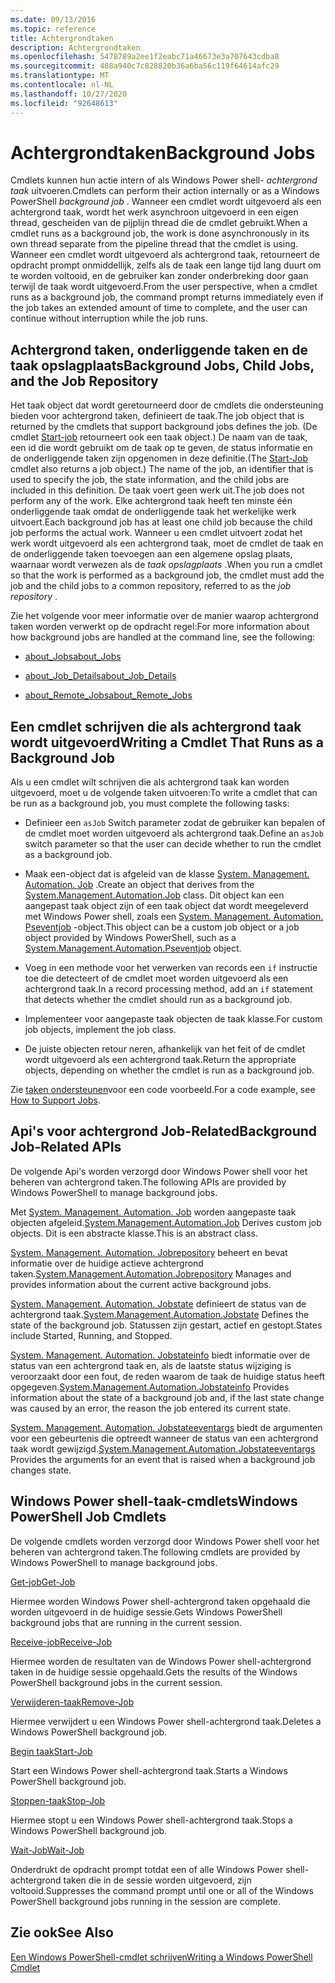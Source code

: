 ```yaml
---
ms.date: 09/13/2016
ms.topic: reference
title: Achtergrondtaken
description: Achtergrondtaken
ms.openlocfilehash: 5478789a2ee1f2eabc71a46673e3a707643cdba8
ms.sourcegitcommit: 488a940c7c828820b36a6ba56c119f64614afc29
ms.translationtype: MT
ms.contentlocale: nl-NL
ms.lasthandoff: 10/27/2020
ms.locfileid: "92648613"
---
```

# <a name="background-jobs"></a><span data-ttu-id="9a999-103">Achtergrondtaken</span><span class="sxs-lookup"><span data-stu-id="9a999-103">Background Jobs</span></span>

<span data-ttu-id="9a999-104">Cmdlets kunnen hun actie intern of als Windows Power shell- *achtergrond taak* uitvoeren.</span><span class="sxs-lookup"><span data-stu-id="9a999-104">Cmdlets can perform their action internally or as a Windows PowerShell *background job* .</span></span> <span data-ttu-id="9a999-105">Wanneer een cmdlet wordt uitgevoerd als een achtergrond taak, wordt het werk asynchroon uitgevoerd in een eigen thread, gescheiden van de pijplijn thread die de cmdlet gebruikt.</span><span class="sxs-lookup"><span data-stu-id="9a999-105">When a cmdlet runs as a background job, the work is done asynchronously in its own thread separate from the pipeline thread that the cmdlet is using.</span></span> <span data-ttu-id="9a999-106">Wanneer een cmdlet wordt uitgevoerd als achtergrond taak, retourneert de opdracht prompt onmiddellijk, zelfs als de taak een lange tijd lang duurt om te worden voltooid, en de gebruiker kan zonder onderbreking door gaan terwijl de taak wordt uitgevoerd.</span><span class="sxs-lookup"><span data-stu-id="9a999-106">From the user perspective, when a cmdlet runs as a background job, the command prompt returns immediately even if the job takes an extended amount of time to complete, and the user can continue without interruption while the job runs.</span></span>

## <a name="background-jobs-child-jobs-and-the-job-repository"></a><span data-ttu-id="9a999-107">Achtergrond taken, onderliggende taken en de taak opslagplaats</span><span class="sxs-lookup"><span data-stu-id="9a999-107">Background Jobs, Child Jobs, and the Job Repository</span></span>

<span data-ttu-id="9a999-108">Het taak object dat wordt geretourneerd door de cmdlets die ondersteuning bieden voor achtergrond taken, definieert de taak.</span><span class="sxs-lookup"><span data-stu-id="9a999-108">The job object that is returned by the cmdlets that support background jobs defines the job.</span></span> <span data-ttu-id="9a999-109">(De cmdlet [Start-job](/powershell/module/Microsoft.PowerShell.Core/Start-Job) retourneert ook een taak object.) De naam van de taak, een id die wordt gebruikt om de taak op te geven, de status informatie en de onderliggende taken zijn opgenomen in deze definitie.</span><span class="sxs-lookup"><span data-stu-id="9a999-109">(The [Start-Job](/powershell/module/Microsoft.PowerShell.Core/Start-Job) cmdlet also returns a job object.) The name of the job, an identifier that is used to specify the job, the state information, and the child jobs are included in this definition.</span></span> <span data-ttu-id="9a999-110">De taak voert geen werk uit.</span><span class="sxs-lookup"><span data-stu-id="9a999-110">The job does not perform any of the work.</span></span> <span data-ttu-id="9a999-111">Elke achtergrond taak heeft ten minste één onderliggende taak omdat de onderliggende taak het werkelijke werk uitvoert.</span><span class="sxs-lookup"><span data-stu-id="9a999-111">Each background job has at least one child job because the child job performs the actual work.</span></span> <span data-ttu-id="9a999-112">Wanneer u een cmdlet uitvoert zodat het werk wordt uitgevoerd als een achtergrond taak, moet de cmdlet de taak en de onderliggende taken toevoegen aan een algemene opslag plaats, waarnaar wordt verwezen als de *taak opslagplaats* .</span><span class="sxs-lookup"><span data-stu-id="9a999-112">When you run a cmdlet so that the work is performed as a background job, the cmdlet must add the job and the child jobs to a common repository, referred to as the *job repository* .</span></span>

<span data-ttu-id="9a999-113">Zie het volgende voor meer informatie over de manier waarop achtergrond taken worden verwerkt op de opdracht regel:</span><span class="sxs-lookup"><span data-stu-id="9a999-113">For more information about how background jobs are handled at the command line, see the following:</span></span>

- [<span data-ttu-id="9a999-114">about_Jobs</span><span class="sxs-lookup"><span data-stu-id="9a999-114">about_Jobs</span></span>](/powershell/module/microsoft.powershell.core/about/about_jobs)

- [<span data-ttu-id="9a999-115">about_Job_Details</span><span class="sxs-lookup"><span data-stu-id="9a999-115">about_Job_Details</span></span>](/powershell/module/microsoft.powershell.core/about/about_job_details)

- [<span data-ttu-id="9a999-116">about_Remote_Jobs</span><span class="sxs-lookup"><span data-stu-id="9a999-116">about_Remote_Jobs</span></span>](/powershell/module/microsoft.powershell.core/about/about_remote_jobs)

## <a name="writing-a-cmdlet-that-runs-as-a-background-job"></a><span data-ttu-id="9a999-117">Een cmdlet schrijven die als achtergrond taak wordt uitgevoerd</span><span class="sxs-lookup"><span data-stu-id="9a999-117">Writing a Cmdlet That Runs as a Background Job</span></span>

<span data-ttu-id="9a999-118">Als u een cmdlet wilt schrijven die als achtergrond taak kan worden uitgevoerd, moet u de volgende taken uitvoeren:</span><span class="sxs-lookup"><span data-stu-id="9a999-118">To write a cmdlet that can be run as a background job, you must complete the following tasks:</span></span>

- <span data-ttu-id="9a999-119">Definieer een `asJob` Switch parameter zodat de gebruiker kan bepalen of de cmdlet moet worden uitgevoerd als achtergrond taak.</span><span class="sxs-lookup"><span data-stu-id="9a999-119">Define an `asJob` switch parameter so that the user can decide whether to run the cmdlet as a background job.</span></span>

- <span data-ttu-id="9a999-120">Maak een-object dat is afgeleid van de klasse [System. Management. Automation. Job](/dotnet/api/System.Management.Automation.Job) .</span><span class="sxs-lookup"><span data-stu-id="9a999-120">Create an object that derives from the [System.Management.Automation.Job](/dotnet/api/System.Management.Automation.Job) class.</span></span> <span data-ttu-id="9a999-121">Dit object kan een aangepast taak object zijn of een taak object dat wordt meegeleverd met Windows Power shell, zoals een [System. Management. Automation. Pseventjob](/dotnet/api/System.Management.Automation.PSEventJob) -object.</span><span class="sxs-lookup"><span data-stu-id="9a999-121">This object can be a custom job object or a job object provided by Windows PowerShell, such as a [System.Management.Automation.Pseventjob](/dotnet/api/System.Management.Automation.PSEventJob) object.</span></span>

- <span data-ttu-id="9a999-122">Voeg in een methode voor het verwerken van records een `if` instructie toe die detecteert of de cmdlet moet worden uitgevoerd als een achtergrond taak.</span><span class="sxs-lookup"><span data-stu-id="9a999-122">In a record processing method, add an `if` statement that detects whether the cmdlet should run as a background job.</span></span>

- <span data-ttu-id="9a999-123">Implementeer voor aangepaste taak objecten de taak klasse.</span><span class="sxs-lookup"><span data-stu-id="9a999-123">For custom job objects, implement the job class.</span></span>

- <span data-ttu-id="9a999-124">De juiste objecten retour neren, afhankelijk van het feit of de cmdlet wordt uitgevoerd als een achtergrond taak.</span><span class="sxs-lookup"><span data-stu-id="9a999-124">Return the appropriate objects, depending on whether the cmdlet is run as a background job.</span></span>

<span data-ttu-id="9a999-125">Zie [taken ondersteunen](./how-to-support-jobs.md)voor een code voorbeeld.</span><span class="sxs-lookup"><span data-stu-id="9a999-125">For a code example, see [How to Support Jobs](./how-to-support-jobs.md).</span></span>

## <a name="background-job-related-apis"></a><span data-ttu-id="9a999-126">Api's voor achtergrond Job-Related</span><span class="sxs-lookup"><span data-stu-id="9a999-126">Background Job-Related APIs</span></span>

<span data-ttu-id="9a999-127">De volgende Api's worden verzorgd door Windows Power shell voor het beheren van achtergrond taken.</span><span class="sxs-lookup"><span data-stu-id="9a999-127">The following APIs are provided by Windows PowerShell to manage background jobs.</span></span>

<span data-ttu-id="9a999-128">Met [System. Management. Automation. Job](/dotnet/api/System.Management.Automation.Job) worden aangepaste taak objecten afgeleid.</span><span class="sxs-lookup"><span data-stu-id="9a999-128">[System.Management.Automation.Job](/dotnet/api/System.Management.Automation.Job) Derives custom job objects.</span></span> <span data-ttu-id="9a999-129">Dit is een abstracte klasse.</span><span class="sxs-lookup"><span data-stu-id="9a999-129">This is an abstract class.</span></span>

<span data-ttu-id="9a999-130">[System. Management. Automation. Jobrepository](/dotnet/api/System.Management.Automation.JobRepository) beheert en bevat informatie over de huidige actieve achtergrond taken.</span><span class="sxs-lookup"><span data-stu-id="9a999-130">[System.Management.Automation.Jobrepository](/dotnet/api/System.Management.Automation.JobRepository) Manages and provides information about the current active background jobs.</span></span>

<span data-ttu-id="9a999-131">[System. Management. Automation. Jobstate](/dotnet/api/System.Management.Automation.JobState) definieert de status van de achtergrond taak.</span><span class="sxs-lookup"><span data-stu-id="9a999-131">[System.Management.Automation.Jobstate](/dotnet/api/System.Management.Automation.JobState) Defines the state of the background job.</span></span> <span data-ttu-id="9a999-132">Statussen zijn gestart, actief en gestopt.</span><span class="sxs-lookup"><span data-stu-id="9a999-132">States include Started, Running, and Stopped.</span></span>

<span data-ttu-id="9a999-133">[System. Management. Automation. Jobstateinfo](/dotnet/api/System.Management.Automation.JobStateInfo) biedt informatie over de status van een achtergrond taak en, als de laatste status wijziging is veroorzaakt door een fout, de reden waarom de taak de huidige status heeft opgegeven.</span><span class="sxs-lookup"><span data-stu-id="9a999-133">[System.Management.Automation.Jobstateinfo](/dotnet/api/System.Management.Automation.JobStateInfo) Provides information about the state of a background job and, if the last state change was caused by an error, the reason the job entered its current state.</span></span>

<span data-ttu-id="9a999-134">[System. Management. Automation. Jobstateeventargs](/dotnet/api/System.Management.Automation.JobStateEventArgs) biedt de argumenten voor een gebeurtenis die optreedt wanneer de status van een achtergrond taak wordt gewijzigd.</span><span class="sxs-lookup"><span data-stu-id="9a999-134">[System.Management.Automation.Jobstateeventargs](/dotnet/api/System.Management.Automation.JobStateEventArgs) Provides the arguments for an event that is raised when a background job changes state.</span></span>

## <a name="windows-powershell-job-cmdlets"></a><span data-ttu-id="9a999-135">Windows Power shell-taak-cmdlets</span><span class="sxs-lookup"><span data-stu-id="9a999-135">Windows PowerShell Job Cmdlets</span></span>

<span data-ttu-id="9a999-136">De volgende cmdlets worden verzorgd door Windows Power shell voor het beheren van achtergrond taken.</span><span class="sxs-lookup"><span data-stu-id="9a999-136">The following cmdlets are provided by Windows PowerShell to manage background jobs.</span></span>

[<span data-ttu-id="9a999-137">Get-job</span><span class="sxs-lookup"><span data-stu-id="9a999-137">Get-Job</span></span>](/powershell/module/Microsoft.PowerShell.Core/Get-Job)

<span data-ttu-id="9a999-138">Hiermee worden Windows Power shell-achtergrond taken opgehaald die worden uitgevoerd in de huidige sessie.</span><span class="sxs-lookup"><span data-stu-id="9a999-138">Gets Windows PowerShell background jobs that are running in the current session.</span></span>

[<span data-ttu-id="9a999-139">Receive-job</span><span class="sxs-lookup"><span data-stu-id="9a999-139">Receive-Job</span></span>](/powershell/module/Microsoft.PowerShell.Core/Receive-Job)

<span data-ttu-id="9a999-140">Hiermee worden de resultaten van de Windows Power shell-achtergrond taken in de huidige sessie opgehaald.</span><span class="sxs-lookup"><span data-stu-id="9a999-140">Gets the results of the Windows PowerShell background jobs in the current session.</span></span>

[<span data-ttu-id="9a999-141">Verwijderen-taak</span><span class="sxs-lookup"><span data-stu-id="9a999-141">Remove-Job</span></span>](/powershell/module/Microsoft.PowerShell.Core/Remove-Job)

<span data-ttu-id="9a999-142">Hiermee verwijdert u een Windows Power shell-achtergrond taak.</span><span class="sxs-lookup"><span data-stu-id="9a999-142">Deletes a Windows PowerShell background job.</span></span>

[<span data-ttu-id="9a999-143">Begin taak</span><span class="sxs-lookup"><span data-stu-id="9a999-143">Start-Job</span></span>](/powershell/module/Microsoft.PowerShell.Core/Start-Job)

<span data-ttu-id="9a999-144">Start een Windows Power shell-achtergrond taak.</span><span class="sxs-lookup"><span data-stu-id="9a999-144">Starts a Windows PowerShell background job.</span></span>

[<span data-ttu-id="9a999-145">Stoppen-taak</span><span class="sxs-lookup"><span data-stu-id="9a999-145">Stop-Job</span></span>](/powershell/module/Microsoft.PowerShell.Core/Stop-Job)

<span data-ttu-id="9a999-146">Hiermee stopt u een Windows Power shell-achtergrond taak.</span><span class="sxs-lookup"><span data-stu-id="9a999-146">Stops a Windows PowerShell background job.</span></span>

[<span data-ttu-id="9a999-147">Wait-Job</span><span class="sxs-lookup"><span data-stu-id="9a999-147">Wait-Job</span></span>](/powershell/module/Microsoft.PowerShell.Core/Wait-Job)

<span data-ttu-id="9a999-148">Onderdrukt de opdracht prompt totdat een of alle Windows Power shell-achtergrond taken die in de sessie worden uitgevoerd, zijn voltooid.</span><span class="sxs-lookup"><span data-stu-id="9a999-148">Suppresses the command prompt until one or all of the Windows PowerShell background jobs running in the session are complete.</span></span>

## <a name="see-also"></a><span data-ttu-id="9a999-149">Zie ook</span><span class="sxs-lookup"><span data-stu-id="9a999-149">See Also</span></span>

[<span data-ttu-id="9a999-150">Een Windows PowerShell-cmdlet schrijven</span><span class="sxs-lookup"><span data-stu-id="9a999-150">Writing a Windows PowerShell Cmdlet</span></span>](./writing-a-windows-powershell-cmdlet.md)
